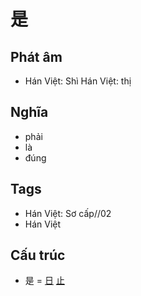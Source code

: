 # 是

## Phát âm
* Hán Việt: Shì Hán Việt: thị

## Nghĩa
* phải
* là
* đúng

## Tags
* Hán Việt: Sơ cấp//02
* Hán Việt

## Cấu trúc
* 是 = [日](日.md) [止](止.md)

<script>window.HANZI_FIELD='是';</script>